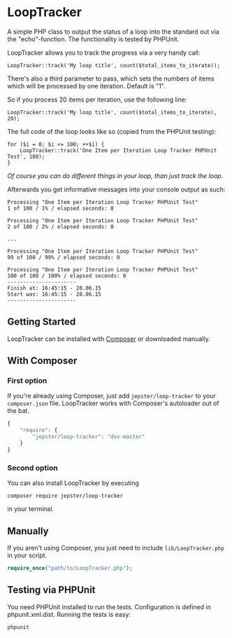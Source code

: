 LoopTracker
===========

A simple PHP class to output the status of a loop into the standard out via the "echo"-function.
The functionality is tested by PHPUnit. 

LoopTracker allows you to track the progress via a very handy call:

    LoopTracker::track('My loop title', count($total_items_to_iterate));

There's also a third parameter to pass, which sets the numbers of items which will be
processed by one iteration. Default is "1".

So if you process 20 items per iteration, use the following line:

    LoopTracker::track('My loop title', count($total_items_to_iterate), 20);

The full code of the loop looks like so (copied from the PHPUnit testing):

    for ($i = 0; $i <= 100; ++$i) {
        LoopTracker::track('One Item per Iteration Loop Tracker PHPUnit Test', 100);
    }

*Of course you can do different things in your loop, than just track the loop.*

Afterwards you get informative messages into your console output as such:

    Processing "One Item per Iteration Loop Tracker PHPUnit Test"
    1 of 100 / 1% / elapsed seconds: 0
    
    Processing "One Item per Iteration Loop Tracker PHPUnit Test"
    2 of 100 / 2% / elapsed seconds: 0
    
    ...
    
    Processing "One Item per Iteration Loop Tracker PHPUnit Test"
    99 of 100 / 99% / elapsed seconds: 0
    
    Processing "One Item per Iteration Loop Tracker PHPUnit Test"
    100 of 100 / 100% / elapsed seconds: 0
    ----------------------
    Finish at: 16:45:15 - 28.06.15
    Start was: 16:45:15 - 28.06.15
    ----------------------
    
Getting Started
------------------
LoopTracker can be installed with [Composer](https://getcomposer.org/doc/00-intro.md#introduction) or downloaded manually.

## With Composer

### First option

If you're already using Composer, just add `jepster/loop-tracker` to your `composer.json` file.
LoopTracker works with Composer's autoloader out of the bat.
```js
{
	"require": {
		"jepster/loop-tracker": "dev-master"
	}
}
```

### Second option

You can also install LoopTracker by executing

    composer require jepster/loop-tracker
    
in your terminal.

## Manually

If you aren't using Composer, you just need to include `lib/LoopTracker.php` in your script.

```php
require_once("path/to/LoopTracker.php");
```
   
Testing via PHPUnit
-------------------
    
You need PHPUnit installed to run the tests. Configuration is defined in phpunit.xml.dist. 
Running the tests is easy:

    phpunit